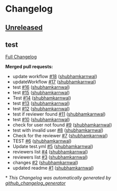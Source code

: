 # Changelog

## [Unreleased](https://github.com/shubhamkarnwal/SHR/tree/HEAD)
## test
[Full Changelog](https://github.com/shubhamkarnwal/SHR/compare/69f35bdcfbed89529d55518a309459d16e66ae03...HEAD)

**Merged pull requests:**

- update workflow [\#18](https://github.com/shubhamkarnwal/SHR/pull/18) ([shubhamkarnwal](https://github.com/shubhamkarnwal))
- updateWorkflow [\#17](https://github.com/shubhamkarnwal/SHR/pull/17) ([shubhamkarnwal](https://github.com/shubhamkarnwal))
- test [\#16](https://github.com/shubhamkarnwal/SHR/pull/16) ([shubhamkarnwal](https://github.com/shubhamkarnwal))
- test [\#15](https://github.com/shubhamkarnwal/SHR/pull/15) ([shubhamkarnwal](https://github.com/shubhamkarnwal))
- Test [\#14](https://github.com/shubhamkarnwal/SHR/pull/14) ([shubhamkarnwal](https://github.com/shubhamkarnwal))
- test [\#13](https://github.com/shubhamkarnwal/SHR/pull/13) ([shubhamkarnwal](https://github.com/shubhamkarnwal))
- test [\#12](https://github.com/shubhamkarnwal/SHR/pull/12) ([shubhamkarnwal](https://github.com/shubhamkarnwal))
- test if reviewer found [\#11](https://github.com/shubhamkarnwal/SHR/pull/11) ([shubhamkarnwal](https://github.com/shubhamkarnwal))
- test [\#10](https://github.com/shubhamkarnwal/SHR/pull/10) ([shubhamkarnwal](https://github.com/shubhamkarnwal))
- check for user not found [\#9](https://github.com/shubhamkarnwal/SHR/pull/9) ([shubhamkarnwal](https://github.com/shubhamkarnwal))
- test with invalid user [\#8](https://github.com/shubhamkarnwal/SHR/pull/8) ([shubhamkarnwal](https://github.com/shubhamkarnwal))
- Check for the reviewer [\#7](https://github.com/shubhamkarnwal/SHR/pull/7) ([shubhamkarnwal](https://github.com/shubhamkarnwal))
- TEST [\#6](https://github.com/shubhamkarnwal/SHR/pull/6) ([shubhamkarnwal](https://github.com/shubhamkarnwal))
- Update test.yml [\#5](https://github.com/shubhamkarnwal/SHR/pull/5) ([shubhamkarnwal](https://github.com/shubhamkarnwal))
- reviewers  list [\#4](https://github.com/shubhamkarnwal/SHR/pull/4) ([shubhamkarnwal](https://github.com/shubhamkarnwal))
- reviewers list [\#3](https://github.com/shubhamkarnwal/SHR/pull/3) ([shubhamkarnwal](https://github.com/shubhamkarnwal))
- changes [\#2](https://github.com/shubhamkarnwal/SHR/pull/2) ([shubhamkarnwal](https://github.com/shubhamkarnwal))
- updated readme [\#1](https://github.com/shubhamkarnwal/SHR/pull/1) ([shubhamkarnwal](https://github.com/shubhamkarnwal))



\* *This Changelog was automatically generated by [github_changelog_generator](https://github.com/github-changelog-generator/github-changelog-generator)*
